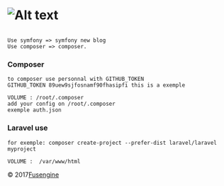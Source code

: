 ![Alt text](http://www.fusengine.ch/img/laravel-composer.svg)
=============================================================

```

Use symfony => symfony new blog
Use composer => composer.

```

### Composer

```
to composer use personnal with GITHUB_TOKEN
GITHUB_TOKEN 89uew9sjfosnamf90fhasipfi this is a exemple

VOLUME : /root/.composer
add your config on /root/.composer
exemple auth.json
```

### Laravel use

```
for exemple: composer create-project --prefer-dist laravel/laravel myproject
```

```
VOLUME :  /var/www/html
```

&copy; 2017[Fusengine](http://fusengine.com)
